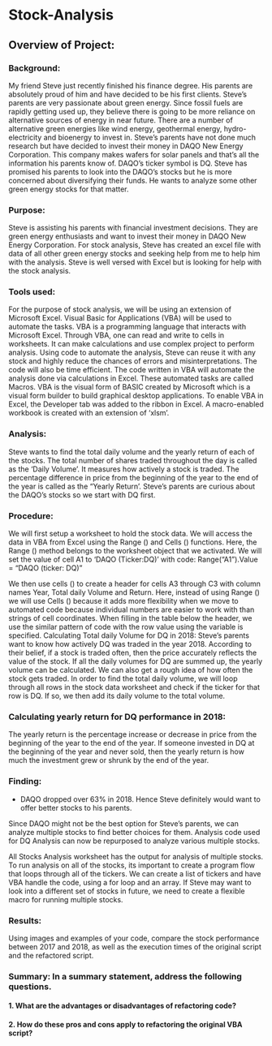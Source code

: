 # Stock-Analysis

## Overview of Project: 

### Background:
My friend Steve just recently finished his finance degree. His parents are absolutely proud of him and have decided to be his first clients. Steve’s parents are very passionate about green energy. Since fossil fuels are rapidly getting used up, they believe there is going to be more reliance on alternative sources of energy in near future. There are a number of alternative green energies like wind energy, geothermal energy, hydro-electricity and bioenergy to invest in. Steve’s parents have not done much research but have decided to invest their money in DAQO New Energy Corporation.  This company makes wafers for solar panels and that’s all the information his parents know of. DAQO’s ticker symbol is DQ. Steve has promised his parents to look into the DAQO’s stocks but he is more concerned about diversifying their funds. He wants to analyze some other green energy stocks for that matter.

### Purpose:
Steve is assisting his parents with financial investment decisions. They are green energy enthusiasts and want to invest their money in DAQO New Energy Corporation. For stock analysis, Steve has created an excel file with data of all other green energy stocks and seeking help from me to help him with the analysis. Steve is well versed with Excel but is looking for help with the stock analysis.

### Tools used:
For the purpose of stock analysis, we will be using an extension of Microsoft Excel. Visual Basic for Applications (VBA) will be used to automate the tasks. VBA is a programming language that interacts with Microsoft Excel. Through VBA, one can read and write to cells in worksheets. It can make calculations and use complex project to perform analysis. Using code to automate the analysis, Steve can reuse it with any stock and highly reduce the chances of errors and misinterpretations. The code will also be time efficient. The code written in VBA will automate the analysis done via calculations in Excel. These automated tasks are called Macros. VBA is the visual form of BASIC created by Microsoft which is a visual form builder to build graphical desktop applications. To enable VBA in Excel, the Developer tab was added to the ribbon in Excel. A macro-enabled workbook is created with an extension of ‘xlsm’.


### Analysis:
Steve wants to find the total daily volume and the yearly return of each of the stocks. The total number of shares traded throughout the day is called as the ‘Daily Volume’. It measures how actively a stock is traded. The percentage difference in price from the beginning of the year to the end of the year is called as the “Yearly Return’. Steve’s parents are curious about the DAQO’s stocks so we start with DQ first.

### Procedure:
We will first setup a worksheet to hold the stock data. We will access the data in VBA from Excel using the Range () and Cells () functions. Here, the Range () method belongs to the worksheet object that we activated. We will set the value of cell A1 to ‘DAQO (Ticker:DQ)’ with code:
Range(“A1”).Value = “DAQO (ticker: DQ)”

We then use cells () to create a header for cells A3 through C3 with column names Year, Total daily Volume and Return. Here, instead of using Range () we will use Cells () because it adds more flexibility when we move to automated code because individual numbers are easier to work with than strings of cell coordinates. When filling in the table below the header, we use the similar pattern of code with the row value using the variable is specified.
Calculating Total daily Volume for DQ in 2018:
Steve’s parents want to know how actively DQ was traded in the year 2018. According to their belief, if a stock is traded often, then the price accurately reflects the value of the stock. If all the daily volumes for DQ are summed up, the yearly volume can be calculated. We can also get a rough idea of how often the stock gets traded.
In order to find the total daily volume, we will loop through all rows in the stock data worksheet and check if the ticker for that row is DQ. If so, we then add its daily volume to the total volume.

### Calculating yearly return for DQ performance in 2018:
The yearly return is the percentage increase or decrease in price from the beginning of the year to the end of the year. If someone invested in DQ at the beginning of the year and never sold, then the yearly return is how much the investment grew or shrunk by the end of the year.


### Finding:
-	DAQO dropped over 63% in 2018. Hence Steve definitely would want to offer better stocks to his parents.


Since DAQO might not be the best option for Steve’s parents, we can analyze multiple stocks to find better choices for them. Analysis code used for DQ Analysis can now be repurposed to analyze various multiple stocks.

All Stocks Analysis worksheet has the output for analysis of multiple stocks.
To run analysis on all of the stocks, its important to create a program flow that loops through all of the tickers. We can create a list of tickers and have VBA handle the code, using a for loop and an array.
If Steve may want to look into a different set of stocks in future, we need to create a flexible macro for running multiple stocks. 




### Results: 
Using images and examples of your code, compare the stock performance between 2017 and 2018, as well as the execution times of the original script and the refactored script.





### Summary: In a summary statement, address the following questions.



#### 1. What are the advantages or disadvantages of refactoring code?






#### 2. How do these pros and cons apply to refactoring the original VBA script?

